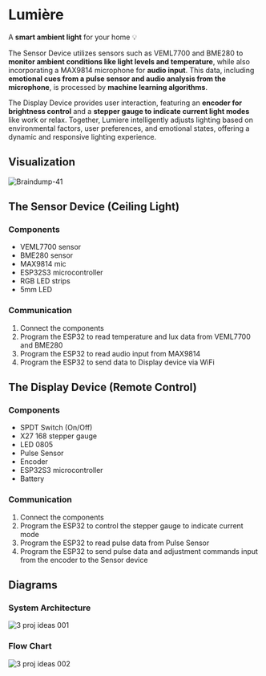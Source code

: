 # Lumière
A **smart ambient light** for your home 💡 

The Sensor Device utilizes sensors such as VEML7700 and BME280 to **monitor ambient conditions like light levels and temperature**, while also incorporating a MAX9814 microphone for **audio input**. This data, including **emotional cues from a pulse sensor and audio analysis from the microphone**, is processed by **machine learning algorithms**. 

The Display Device provides user interaction, featuring an **encoder for brightness control** and a **stepper gauge to indicate current light modes** like work or relax. Together, Lumiere intelligently adjusts lighting based on environmental factors, user preferences, and emotional states, offering a dynamic and responsive lighting experience.

## Visualization
![Braindump-41](https://github.com/yinyin13/lumiere/assets/148395165/67c6a3e0-1792-467d-a069-34b5398c3784)

## The Sensor Device (Ceiling Light)
### Components
- VEML7700 sensor
- BME280 sensor
- MAX9814 mic
- ESP32S3 microcontroller
- RGB LED strips
- 5mm LED

### Communication
1. Connect the components
2. Program the ESP32 to read temperature and lux data from VEML7700 and BME280
3. Program the ESP32 to read audio input from MAX9814
4. Program the ESP32 to send data to Display device via WiFi

## The Display Device (Remote Control)
### Components
- SPDT Switch (On/Off)
- X27 168 stepper gauge
- LED 0805
- Pulse Sensor
- Encoder
- ESP32S3 microcontroller
- Battery

### Communication
1. Connect the components
2. Program the ESP32 to control the stepper gauge to indicate current mode
3. Program the ESP32 to read pulse data from Pulse Sensor
4. Program the ESP32 to send pulse data and adjustment commands input from the encoder to the Sensor device

## Diagrams
### System Architecture
![3 proj ideas 001](https://github.com/yinyin13/lumiere/assets/148395165/63fca96c-4c9e-4e6e-80c7-d26062a6f276)

### Flow Chart
![3 proj ideas 002](https://github.com/yinyin13/lumiere/assets/148395165/06ed2034-7750-4438-ad22-6f5ba9df3dd4)
